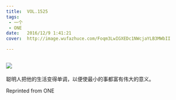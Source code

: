 ```yaml
---
title:	VOL.1525
tags:
 - 一个
 - ONE
date:	2016/12/9 1:41:21
cover:	http://image.wufazhuce.com/Foqm3LwIGXEDc1NWcjaYLB3MWbII

---
```

![](http://image.wufazhuce.com/Foqm3LwIGXEDc1NWcjaYLB3MWbII)
---

聪明人把他的生活变得单调，以便使最小的事都富有伟大的意义。
 
Reprinted from ONE
